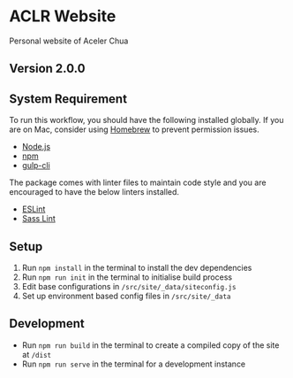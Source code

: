 # ACLR Website

Personal website of Aceler Chua

## Version 2.0.0

## System Requirement

To run this workflow, you should have the following installed globally. If you are on Mac, consider using [Homebrew](https://brew.sh/) to prevent permission issues.

* [Node.js](https://nodejs.org/en/download/)
* [npm](https://docs.npmjs.com/getting-started/installing-node)
* [gulp-cli](https://github.com/gulpjs/gulp-cli)

The package comes with linter files to maintain code style and you are encouraged to have the below linters installed.

* [ESLint](https://eslint.org/)
* [Sass Lint](https://github.com/sasstools/sass-lint)

## Setup

1. Run `npm install` in the terminal to install the dev dependencies
2. Run `npm run init` in the terminal to initialise build process
3. Edit base configurations in `/src/site/_data/siteconfig.js`
4. Set up environment based config files in `/src/site/_data`

## Development

* Run `npm run build` in the terminal to create a compiled copy of the site at `/dist`
* Run `npm run serve` in the terminal for a development instance

